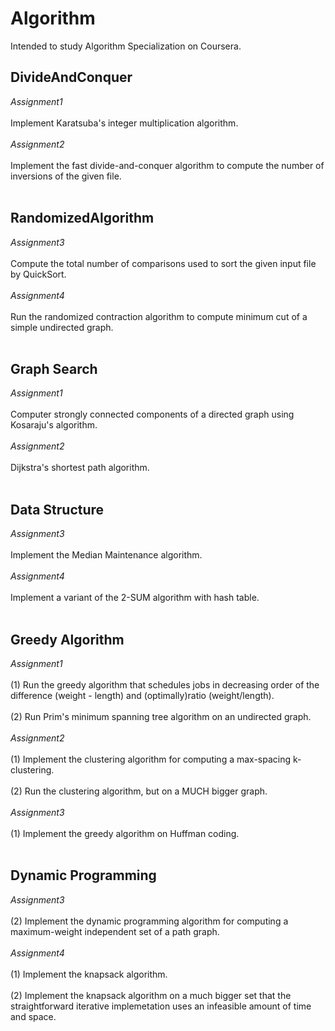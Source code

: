 # Algorithm
Intended to study Algorithm Specialization on Coursera.

## DivideAndConquer <br>
*Assignment1* <br><br>
  Implement Karatsuba's integer multiplication algorithm. <br><br>
*Assignment2* <br><br>
  Implement the fast divide-and-conquer algorithm to compute the number of inversions of the given file. <br><br>

## RandomizedAlgorithm <br>
*Assignment3* <br><br>
  Compute the total number of comparisons used to sort the given input file by QuickSort. <br><br>
*Assignment4* <br><br>
  Run the randomized contraction algorithm to compute minimum cut of a simple undirected graph. <br><br>

## Graph Search <br>
*Assignment1* <br><br>
  Computer strongly connected components of a directed graph using Kosaraju's algorithm. <br><br>
*Assignment2* <br><br>
  Dijkstra's shortest path algorithm. <br><br>

## Data Structure <br>
*Assignment3* <br><br>
  Implement the Median Maintenance algorithm. <br><br>
*Assignment4* <br><br>
  Implement a variant of the 2-SUM algorithm with hash table. <br><br>

## Greedy Algorithm <br>
*Assignment1* <br><br>
(1) Run the greedy algorithm that schedules jobs in decreasing order of the difference (weight - length) and (optimally)ratio (weight/length). <br><br>
(2) Run Prim's minimum spanning tree algorithm on an undirected graph. <br><br>
*Assignment2* <br><br>
(1) Implement the clustering algorithm for computing a max-spacing k-clustering. <br><br>
(2) Run the clustering algorithm, but on a MUCH bigger graph. <br><br>
*Assignment3* <br><br>
(1) Implement the greedy algorithm on Huffman coding. <br><br>

## Dynamic Programming <br>
*Assignment3* <br><br>
(2) Implement the dynamic programming algorithm for computing a maximum-weight independent set of a path graph. <br><br>
*Assignment4* <br><br>
(1) Implement the knapsack algorithm. <br><br>
(2) Implement the knapsack algorithm on a much bigger set that the straightforward iterative implemetation uses an infeasible amount of time and space. <br><br>
